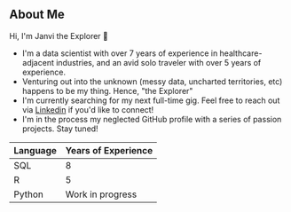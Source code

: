 ## About Me

Hi, I'm Janvi the Explorer 👋 

- I'm a data scientist with over 7 years of experience in healthcare-adjacent industries, and an avid solo traveler with over 5 years of experience. 
- Venturing out into the unknown (messy data, uncharted territories, etc) happens to be my thing. Hence, "the Explorer"
- I'm currently searching for my next full-time gig. Feel free to reach out via [Linkedin](https://www.linkedin.com/in/jnerurkar/) if you'd like to connect!
- I'm in the process my neglected GitHub profile with a series of passion projects. Stay tuned!

| Language | Years of Experience | 
|----------|---------------------|
| SQL      | 8                   | 
| R        | 5                   |
| Python   | Work in progress    |

<!--
**jnerurkar/jnerurkar** is a ✨ _special_ ✨ repository because its `README.md` (this file) appears on your GitHub profile.

Here are some ideas to get you started:

- 🔭 I’m currently working on ...
- 🌱 I’m currently learning ...
- 👯 I’m looking to collaborate on ...
- 🤔 I’m looking for help with ...
- 💬 Ask me about ...
- 📫 How to reach me: ...
- 😄 Pronouns: ...
- ⚡ Fun fact: ...
-->
